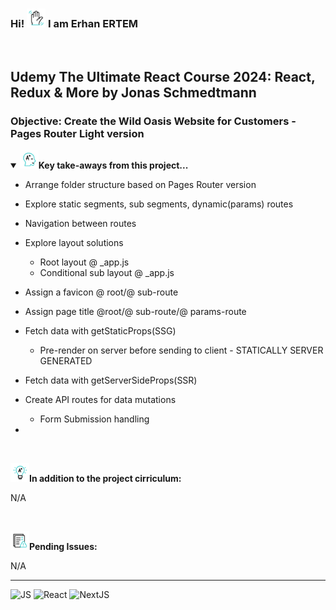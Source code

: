 ### Hi! <img src="https://raw.githubusercontent.com/erhanertem/erhanertem/main/icons/wave.gif" width="30px"/> **I am Erhan ERTEM**

&emsp;

## Udemy The Ultimate React Course 2024: React, Redux & More by Jonas Schmedtmann

### **Objective:** Create the Wild Oasis Website for Customers - Pages Router Light version

<details open>

<summary><img src="https://raw.githubusercontent.com/erhanertem/erhanertem/main/icons/education.gif" width="30px"/><strong>Key take-aways from this project...</strong></summary>

- Arrange folder structure based on Pages Router version
- Explore static segments, sub segments, dynamic(params) routes
- Navigation between routes
- Explore layout solutions

  - Root layout @ \_app.js
  - Conditional sub layout @ \_app.js

- Assign a favicon @ root/@ sub-route
- Assign page title @root/@ sub-route/@ params-route

- Fetch data with getStaticProps(SSG)
  - Pre-render on server before sending to client - STATICALLY SERVER GENERATED
- Fetch data with getServerSideProps(SSR)
- Create API routes for data mutations

  - Form Submission handling

- </details>

&emsp;

<img src="https://raw.githubusercontent.com/erhanertem/erhanertem/main/icons/learning.gif" width="30px"/><strong>In
addition to the project cirriculum:</strong>

N/A

&emsp;

<img src="https://raw.githubusercontent.com/erhanertem/erhanertem/main/icons/report.gif" width="30px"/><strong>Pending
Issues:</strong>

N/A

---

![JS](https://img.shields.io/badge/JavaScript-323330?style=square&logo=javascript&logoColor=F7DF1E)
![React](https://img.shields.io/badge/React-20232A?style=square&logo=react&logoColor=61DAF)
![NextJS](https://img.shields.io/badge/Next%20js-000000?style=square&logo=nextdotjs&logoColor=white)
